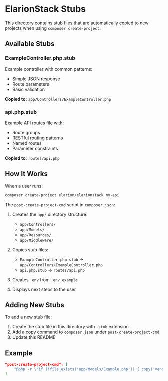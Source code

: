 # ElarionStack Stubs

This directory contains stub files that are automatically copied to new projects when using `composer create-project`.

## Available Stubs

### ExampleController.php.stub
Example controller with common patterns:
- Simple JSON response
- Route parameters
- Basic validation

**Copied to:** `app/Controllers/ExampleController.php`

### api.php.stub
Example API routes file with:
- Route groups
- RESTful routing patterns
- Named routes
- Parameter constraints

**Copied to:** `routes/api.php`

## How It Works

When a user runs:
```bash
composer create-project elarion/elarionstack my-api
```

The `post-create-project-cmd` script in `composer.json`:

1. Creates the `app/` directory structure:
   - `app/Controllers/`
   - `app/Models/`
   - `app/Resources/`
   - `app/Middleware/`

2. Copies stub files:
   - `ExampleController.php.stub` → `app/Controllers/ExampleController.php`
   - `api.php.stub` → `routes/api.php`

3. Creates `.env` from `.env.example`

4. Displays next steps to the user

## Adding New Stubs

To add a new stub file:

1. Create the stub file in this directory with `.stub` extension
2. Add a copy command to `composer.json` under `post-create-project-cmd`
3. Update this README

## Example

```json
"post-create-project-cmd": [
    "@php -r \"if (!file_exists('app/Models/Example.php')) { copy('vendor/elarion/elarionstack/stubs/ExampleModel.php.stub', 'app/Models/Example.php'); }\""
]
```
